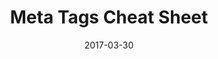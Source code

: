 ---
title: Meta Tags Cheat Sheet
date: 2017-03-30
draft: true
tags:
    - meta tags
    - seo
featured_image: 
    image: jackson.png
    alt: Meet Jackson, the Sculpin mascot 
---